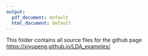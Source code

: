 ```yaml
---
output:
  pdf_document: default
  html_document: default
---
```


This folder contains all source files for the github page https://xiyupeng.github.io/LDA_examples/
